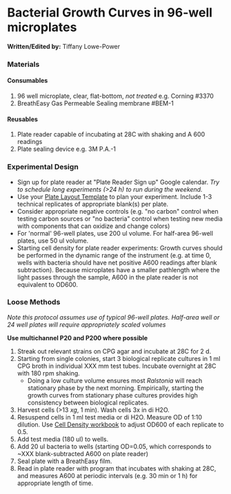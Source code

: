 # Bacterial Growth Curves in 96-well microplates

**Written/Edited by:** Tiffany Lowe-Power

### Materials

#### Consumables 
1. 96 well microplate, clear, flat-bottom, *not treated* e.g. Corning #3370
1. BreathEasy Gas Permeable Sealing membrane #BEM-1

#### Reusables 
1. Plate reader capable of incubating at 28C with shaking and A 600 readings
1. Plate sealing device e.g. 3M P.A.-1

### Experimental Design
* Sign up for plate reader at "Plate Reader Sign up" Google calendar. *Try to schedule long experiments (>24 h) to run during the weekend.*
* Use your [Plate Layout Template](workbooks/template_plate_layouts.xlsx) to plan your experiment. 
Include 1-3 technical replicates of appropriate blank(s) per plate. 
* Consider appropriate negative controls (e.g. "no carbon" control when testing carbon sources or "no bacteria" control when testing new media with components that can oxidize and change colors)
* For 'normal' 96-well plates, use 200 ul volume. 
For half-area 96-well plates, use 50 ul volume. 
* Starting cell density for plate reader experiments:
Growth curves should be performed in the dynamic range of the instrument (e.g. at time 0, wells with bacteria should have net positive A600 readings after blank subtraction).
Because microplates have a smaller pathlength where the light passes through the sample, A600 in the plate reader is not equivalent to OD600. 

### Loose Methods

*Note this protocol assumes use of typical 96-well plates. Half-area well or 24 well plates will require appropriately scaled volumes*

**Use multichannel P20 and P200 where possible**

1. Streak out relevant strains on CPG agar and incubate at 28C for 2 d.
1. Starting from single colonies, start 3 biological replicate cultures in 1 ml CPG broth in individual XXX mm test tubes. 
Incubate overnight at 28C with 180 rpm shaking.
   * Doing a low culture volume ensures most *Ralstonia* will reach stationary phase by the next morning. 
   Empirically, starting the growth curves from stationary phase cultures provides high consistency between biological replicates. 
1. Harvest cells (>13 *xg*, 1 min). 
Wash cells 3x in di H2O. 
1. Resuspend cells in 1 ml test media or di H2O. 
Measure OD of 1:10 dilution. 
Use [Cell Density workbook](workbooks/bacterial_density_workbook.xlsx) to adjust OD600 of each replicate to 0.5.  
1. Add test media (180 ul) to wells. 
1. Add 20 ul bacteria to wells (starting OD=0.05, which corresponds to ~XXX blank-subtracted A600 on plate reader)
1. Seal plate with a BreathEasy film.
1. Read in plate reader with program that incubates with shaking at 28C, and measures A600 at periodic intervals (e.g. 30 min or 1 h) for appropriate length of time. 


